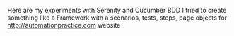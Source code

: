 Here are my experiments with Serenity and Cucumber BDD
I tried to create something like a Framework with a scenarios, tests, steps, page objects for http://automationpractice.com website